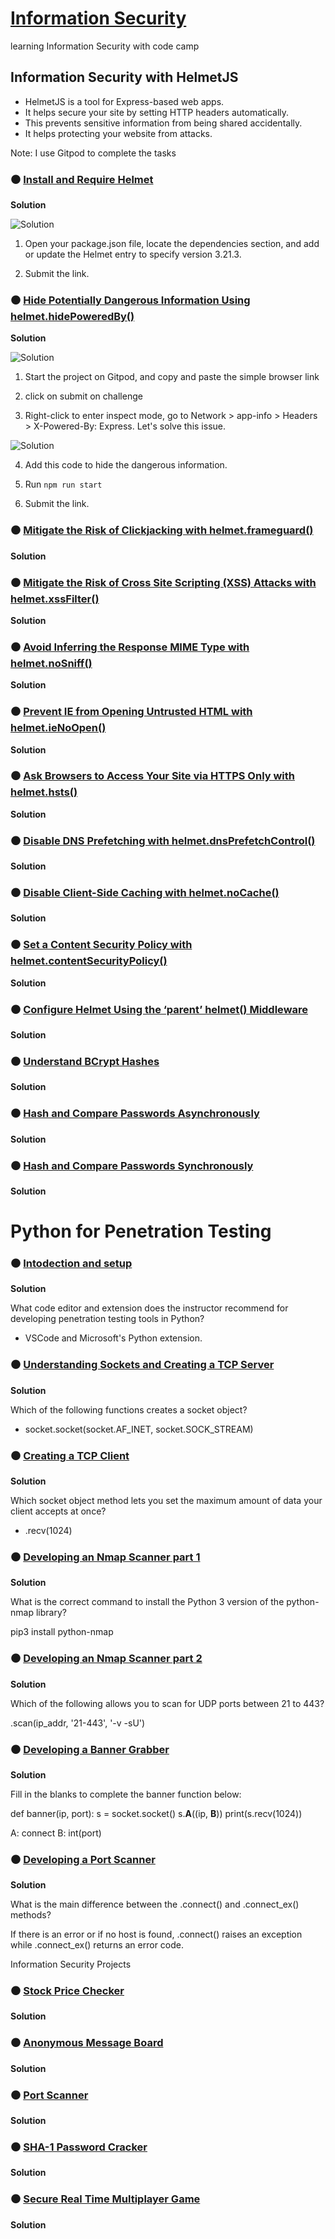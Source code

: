 # [Information Security](https://www.freecodecamp.org/learn/information-security/)
learning Information Security with code camp

## Information Security with HelmetJS

- HelmetJS is a tool for Express-based web apps.
- It helps secure your site by setting HTTP headers automatically.
- This prevents sensitive information from being shared accidentally.
- It helps protecting your website from attacks.

Note: I use Gitpod to complete the tasks

### ⚫ [Install and Require Helmet](https://www.freecodecamp.org/learn/information-security/information-security-with-helmetjs/install-and-require-helmet)

**Solution**

![Solution](img/day1.png)

1. Open your package.json file, locate the dependencies section, and add or update the Helmet entry to specify version 3.21.3.

2. Submit the link.

### ⚫ [Hide Potentially Dangerous Information Using helmet.hidePoweredBy()](https://www.freecodecamp.org/learn/information-security/information-security-with-helmetjs/hide-potentially-dangerous-information-using-helmet-hidepoweredby)

**Solution**

![Solution](img/day2_1.png)

1. Start the project on Gitpod, and copy and paste the simple browser link

2. click on submit on challenge

3. Right-click to enter inspect mode, go to Network > app-info > Headers > X-Powered-By: Express. Let's solve this issue. 

![Solution](img/day2_2.png)

4. Add this code to hide the dangerous information.

5. Run `npm run start`

6. Submit the link.

### ⚫ [Mitigate the Risk of Clickjacking with helmet.frameguard()](https://www.freecodecamp.org/learn/information-security/information-security-with-helmetjs/mitigate-the-risk-of-clickjacking-with-helmet-frameguard)

**Solution**

### ⚫ [Mitigate the Risk of Cross Site Scripting (XSS) Attacks with helmet.xssFilter()](https://www.freecodecamp.org/learn/information-security/information-security-with-helmetjs/mitigate-the-risk-of-cross-site-scripting-xss-attacks-with-helmet-xssfilter)

**Solution**

### ⚫ [Avoid Inferring the Response MIME Type with helmet.noSniff()](https://www.freecodecamp.org/learn/information-security/information-security-with-helmetjs/avoid-inferring-the-response-mime-type-with-helmet-nosniff)

**Solution**

### ⚫ [Prevent IE from Opening Untrusted HTML with helmet.ieNoOpen()](https://www.freecodecamp.org/learn/information-security/information-security-with-helmetjs/prevent-ie-from-opening-untrusted-html-with-helmet-ienoopen)

**Solution**

### ⚫ [Ask Browsers to Access Your Site via HTTPS Only with helmet.hsts()](https://www.freecodecamp.org/learn/information-security/information-security-with-helmetjs/ask-browsers-to-access-your-site-via-https-only-with-helmet-hsts)

**Solution**

### ⚫ [Disable DNS Prefetching with helmet.dnsPrefetchControl()](https://www.freecodecamp.org/learn/information-security/information-security-with-helmetjs/disable-dns-prefetching-with-helmet-dnsprefetchcontrol)

**Solution**

### ⚫ [Disable Client-Side Caching with helmet.noCache()](https://www.freecodecamp.org/learn/information-security/information-security-with-helmetjs/disable-client-side-caching-with-helmet-nocache)

**Solution**

### ⚫ [Set a Content Security Policy with helmet.contentSecurityPolicy()](https://www.freecodecamp.org/learn/information-security/information-security-with-helmetjs/set-a-content-security-policy-with-helmet-contentsecuritypolicy)

**Solution**

### ⚫ [Configure Helmet Using the ‘parent’ helmet() Middleware](https://www.freecodecamp.org/learn/information-security/information-security-with-helmetjs/configure-helmet-using-the-parent-helmet-middleware)

**Solution**

### ⚫ [Understand BCrypt Hashes](https://www.freecodecamp.org/learn/information-security/information-security-with-helmetjs/understand-bcrypt-hashes)

**Solution**

### ⚫ [Hash and Compare Passwords Asynchronously](https://www.freecodecamp.org/learn/information-security/information-security-with-helmetjs/hash-and-compare-passwords-asynchronously)

**Solution**

### ⚫ [Hash and Compare Passwords Synchronously](https://www.freecodecamp.org/learn/information-security/information-security-with-helmetjs/hash-and-compare-passwords-synchronously)

**Solution**


# Python for Penetration Testing


### ⚫ [Intodection and setup](https://www.freecodecamp.org/learn/information-security/python-for-penetration-testing/introduction-and-setup)

**Solution**

What code editor and extension does the instructor recommend for developing penetration testing tools in Python?

- VSCode and Microsoft's Python extension.

### ⚫ [Understanding Sockets and Creating a TCP Server](https://www.freecodecamp.org/learn/information-security/python-for-penetration-testing/understanding-sockets-and-creating-a-tcp-server)

**Solution**

Which of the following functions creates a socket object?

- socket.socket(socket.AF_INET, socket.SOCK_STREAM)

### ⚫ [Creating a TCP Client](https://www.freecodecamp.org/learn/information-security/python-for-penetration-testing/creating-a-tcp-client)

**Solution**

Which socket object method lets you set the maximum amount of data your client accepts at once?

- .recv(1024)

### ⚫ [Developing an Nmap Scanner part 1](https://www.freecodecamp.org/learn/information-security/python-for-penetration-testing/developing-an-nmap-scanner-part-1)

**Solution**

What is the correct command to install the Python 3 version of the python-nmap library?

pip3 install python-nmap

### ⚫ [Developing an Nmap Scanner part 2](https://www.freecodecamp.org/learn/information-security/python-for-penetration-testing/developing-an-nmap-scanner-part-2)

**Solution**

Which of the following allows you to scan for UDP ports between 21 to 443?


.scan(ip_addr, '21-443', '-v -sU')

### ⚫ [Developing a Banner Grabber](https://www.freecodecamp.org/learn/information-security/python-for-penetration-testing/developing-a-banner-grabber)

**Solution**

Fill in the blanks to complete the banner function below:

def banner(ip, port):
    s = socket.socket()
    s.__A__((ip, __B__))
    print(s.recv(1024))

A: connect
B: int(port)

### ⚫ [Developing a Port Scanner](https://www.freecodecamp.org/learn/information-security/python-for-penetration-testing/developing-a-port-scanner)

**Solution**

What is the main difference between the .connect() and .connect_ex() methods?

If there is an error or if no host is found, .connect() raises an exception while .connect_ex() returns an error code.


Information Security Projects

### ⚫ [Stock Price Checker](https://www.freecodecamp.org/learn/information-security/information-security-projects/stock-price-checker)

**Solution**

### ⚫ [Anonymous Message Board](https://www.freecodecamp.org/learn/information-security/information-security-projects/anonymous-message-board)

**Solution**

### ⚫ [Port Scanner](https://www.freecodecamp.org/learn/information-security/information-security-projects/port-scanner)

**Solution**

### ⚫ [SHA-1 Password Cracker](https://www.freecodecamp.org/learn/information-security/information-security-projects/sha-1-password-cracker)

**Solution**

### ⚫ [Secure Real Time Multiplayer Game](https://www.freecodecamp.org/learn/information-security/information-security-projects/secure-real-time-multiplayer-game)

**Solution**